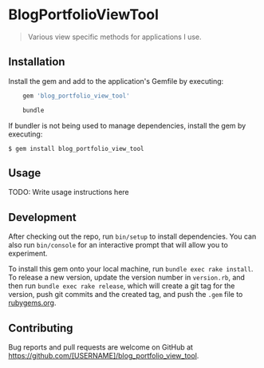 # BlogPortfolioViewTool

> Various view specific methods for applications I use.

## Installation

Install the gem and add to the application's Gemfile by executing:
```ruby
    gem 'blog_portfolio_view_tool'
```

```ruby
    bundle
```

If bundler is not being used to manage dependencies, install the gem by executing:

    $ gem install blog_portfolio_view_tool

## Usage

TODO: Write usage instructions here

## Development

After checking out the repo, run `bin/setup` to install dependencies. You can also run `bin/console` for an interactive prompt that will allow you to experiment.

To install this gem onto your local machine, run `bundle exec rake install`. To release a new version, update the version number in `version.rb`, and then run `bundle exec rake release`, which will create a git tag for the version, push git commits and the created tag, and push the `.gem` file to [rubygems.org](https://rubygems.org).

## Contributing

Bug reports and pull requests are welcome on GitHub at https://github.com/[USERNAME]/blog_portfolio_view_tool.
